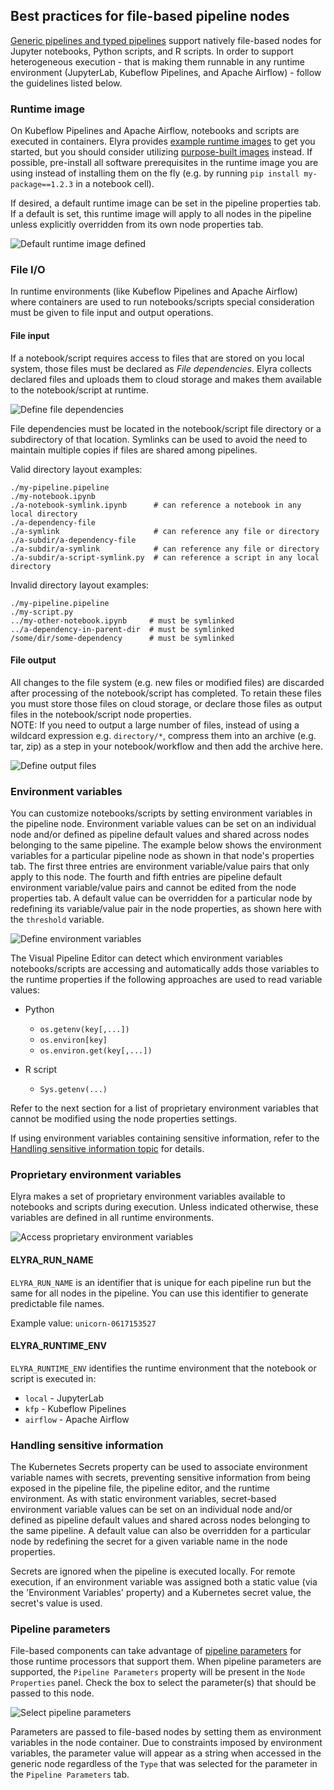 <!--
{% comment %}
Copyright 2018-2022 Elyra Authors

Licensed under the Apache License, Version 2.0 (the "License");
you may not use this file except in compliance with the License.
You may obtain a copy of the License at

http://www.apache.org/licenses/LICENSE-2.0

Unless required by applicable law or agreed to in writing, software
distributed under the License is distributed on an "AS IS" BASIS,
WITHOUT WARRANTIES OR CONDITIONS OF ANY KIND, either express or implied.
See the License for the specific language governing permissions and
limitations under the License.
{% endcomment %}
-->
## Best practices for file-based pipeline nodes

[Generic pipelines and typed pipelines](pipelines.md) support natively file-based nodes for  Jupyter notebooks, Python scripts, and R scripts. In order to support heterogeneous execution - that is making them runnable in any runtime environment (JupyterLab, Kubeflow Pipelines, and Apache Airflow) - follow the guidelines listed below.

### Runtime image

On Kubeflow Pipelines and Apache Airflow, notebooks and scripts are executed in containers. Elyra provides [example runtime images](runtime-image-conf.md) to get you started, but you should consider utilizing [purpose-built images](../recipes/creating-a-custom-runtime-image.md) instead. If possible, pre-install all software prerequisites in the runtime image you are using instead of installing them on the fly (e.g. by running `pip install my-package==1.2.3` in a notebook cell).

If desired, a default runtime image can be set in the pipeline properties tab. If a default is set, this runtime image will apply to all nodes in the pipeline unless explicitly overridden from its own node properties tab.

![Default runtime image defined](../images/user_guide/best-practices-file-based-nodes/default-runtime-image.png)

### File I/O 

In runtime environments (like Kubeflow Pipelines and Apache Airflow) where containers are used to run notebooks/scripts special consideration must be given to file input and output operations.

#### File input

If a notebook/script requires access to files that are stored on you local system, those files must be declared as _File dependencies_. Elyra collects declared files and uploads them to cloud storage and makes them available to the notebook/script at runtime.

![Define file dependencies](../images/user_guide/best-practices-file-based-nodes/vpe-node-input-files.png)

File dependencies must be located in the notebook/script file directory or a subdirectory of that location. Symlinks can be used to avoid the need to maintain multiple copies if files are shared among pipelines.

Valid directory layout examples:

```
./my-pipeline.pipeline
./my-notebook.ipynb
./a-notebook-symlink.ipynb      # can reference a notebook in any local directory
./a-dependency-file               
./a-symlink                     # can reference any file or directory
./a-subdir/a-dependency-file
./a-subdir/a-symlink            # can reference any file or directory
./a-subdir/a-script-symlink.py  # can reference a script in any local directory
```

Invalid directory layout examples:
```
./my-pipeline.pipeline
./my-script.py
../my-other-notebook.ipynb     # must be symlinked
../a-dependency-in-parent-dir  # must be symlinked 
/some/dir/some-dependency      # must be symlinked
```

#### File output

All changes to the file system (e.g. new files or modified files) are discarded after processing of the notebook/script has completed. To retain these files you must store those files on cloud storage, or declare those files as output files in the notebook/script node properties.  
NOTE: If you need to output a large number of files, instead of using a wildcard expression e.g. `directory/*`, compress them into an archive (e.g. tar, zip) as a step in your notebook/workflow and then add the archive here.

![Define output files](../images/user_guide/best-practices-file-based-nodes/vpe-node-output-files.png)

### Environment variables

You can customize notebooks/scripts by setting environment variables in the pipeline node. Environment variable values can be set on an individual node and/or defined as pipeline default values and shared across nodes belonging to the same pipeline. The example below shows the environment variables for a particular pipeline node as shown in that node's properties tab. The first three entries are environment variable/value pairs that only apply to this node. The fourth and fifth entries are pipeline default environment variable/value pairs and cannot be edited from the node properties tab. A default value can be overridden for a particular node by redefining its variable/value pair in the node properties, as shown here with the `threshold` variable.

![Define environment variables](../images/user_guide/best-practices-file-based-nodes/vpe-node-env-vars.png)

The Visual Pipeline Editor can detect which environment variables notebooks/scripts are accessing and automatically adds those variables to the runtime properties if the following approaches are used to read variable values:

- Python
  - `os.getenv(key[,...])`
  - `os.environ[key]`
  - `os.environ.get(key[,...])`

- R script
  - `Sys.getenv(...)`

Refer to the next section for a list of proprietary environment variables that cannot be modified using the node properties settings.

If using environment variables containing sensitive information, refer to the [Handling sensitive information topic](#handling-sensitive-information) for details.

### Proprietary environment variables

Elyra makes a set of proprietary environment variables available to notebooks and scripts during execution. Unless indicated otherwise, these variables are defined in all runtime environments.

![Access proprietary environment variables](../images/user_guide/best-practices-file-based-nodes/elyra-env-vars.png)

#### ELYRA_RUN_NAME

`ELYRA_RUN_NAME` is an identifier that is unique for each pipeline run but the same for all nodes in the pipeline. You can use this identifier to generate predictable file names.

Example value: `unicorn-0617153527`

#### ELYRA_RUNTIME_ENV

`ELYRA_RUNTIME_ENV` identifies the runtime environment that the 
notebook or script is executed in:
- `local` - JupyterLab
- `kfp` - Kubeflow Pipelines
- `airflow` - Apache Airflow

### Handling sensitive information
The Kubernetes Secrets property can be used to associate environment variable names with secrets, preventing sensitive information from being exposed in the pipeline file, the pipeline editor, and the runtime environment. As with static environment variables, secret-based environment variable values can be set on an individual node and/or defined as pipeline default values and shared across nodes belonging to the same pipeline. A default value can also be overridden for a particular node by redefining the secret for a given variable name in the node properties.

Secrets are ignored when the pipeline is executed locally. For remote execution, if an environment variable was assigned both a static value (via the 'Environment Variables' property) and a Kubernetes secret value, the secret's value is used.

### Pipeline parameters
File-based components can take advantage of [pipeline parameters](pipelines.html#defining-pipeline-parameters) for those runtime processors that support them. When pipeline parameters are supported, the `Pipeline Parameters` property will be present in the `Node Properties` panel. Check the box to select the parameter(s) that should be passed to this node.

![Select pipeline parameters](../images/user_guide/best-practices-file-based-nodes/elyra-node-parameters.png)

Parameters are passed to file-based nodes by setting them as environment variables in the node container. Due to constraints imposed by environment variables, the parameter value will appear as a string when accessed in the generic node regardless of the `Type` that was selected for the parameter in the `Pipeline Parameters` tab.
